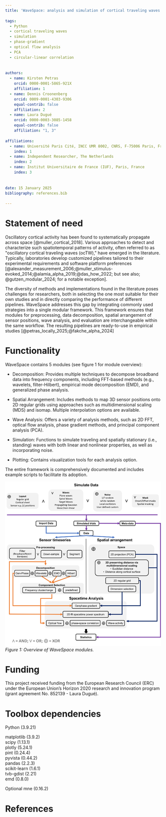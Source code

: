 ```yaml
---
title: 'WaveSpace: analysis and simulation of cortical traveling waves'

tags:
  - Python
  - cortical traveling waves
  - simulation
  - phase-gradient
  - optical flow analysis
  - PCA 
  - circular-linear correlation
  
  
authors:
  - name: Kirsten Petras
    orcid: 0000-0001-5865-921X
    affiliation: 1
  - name: Dennis Croonenberg
    orcid: 0009-0001-4303-9306
    equal-contrib: false
    affiliation: 2
  - name: Laura Dugué
    orcid: 0000-0003-3085-1458
    equal-contrib: false
    affiliation: "1, 3"

affiliations:
  - name: Université Paris Cité, INCC UMR 8002, CNRS, F-75006 Paris, France
    index: 1
  - name: Independent Researcher, The Netherlands
    index: 2
  - name: Institut Universitaire de France (IUF), Paris, France
    index: 3


date: 15 January 2025
bibliography: references.bib

---
```



# Statement of need

Oscillatory cortical activity has been found to systematically propagate across space [@muller_cortical_2018]. Various approaches to detect and characterize such spatiotemporal patterns of activity, often referred to as "oscillatory cortical traveling waves (ocTW)," have emerged in the literature. Typically, laboratories develop customized pipelines tailored to their experimental requirements and software platform preferences [@alexander_measurement_2006;@muller_stimulus-evoked_2014;@alamia_alpha_2019;@das_how_2022; but see also; @gutzen_modular_2024; for a notable exception].

The diversity of methods and implementations found in the literature poses challenges for researchers, both in selecting the one most suitable for their own studies and in directly comparing the performance of different pipelines. WaveSpace addresses this gap by integrating commonly used strategies into a single modular framework. This framework ensures that modules for preprocessing, data decomposition, spatial arrangement of sensor positions, wave analysis, and evaluation are interchangeable within the same workflow. The resulting pipelines are ready-to-use in empirical studies [@petras_locally_2025;@fakche_alpha_2024]   

# Functionality
WaveSpace contains 5 modules (see figure 1 for module overview):

- Decomposition: Provides multiple techniques to decompose broadband data into frequency components, including FFT-based methods (e.g., wavelets, filter-Hilbert), empirical mode decomposition (EMD), and generalized phase analysis.

- Spatial Arrangement: Includes methods to map 3D sensor positions onto 2D regular grids using approaches such as multidimensional scaling (MDS) and isomap. Multiple interpolation options are available.

- Wave Analysis: Offers a variety of analysis methods, such as 2D FFT, optical flow analysis, phase gradient methods, and principal component analysis (PCA).

- Simulation: Functions to simulate traveling and spatially stationary (i.e., standing) waves with both linear and nonlinear properties, as well as incorporating noise.

- Plotting: Contains visualization tools for each analysis option.

The entire framework is comprehensively documented and includes example scripts to facilitate its adoption.

![WaveSpace Module Overview](WaveSpace_overview.png)
*Figure 1: Overview of WaveSpace modules.*

# Funding

This project received funding from the European Research Council (ERC) under the European Union’s Horizon 2020 research and innovation program (grant agreement No. 852139 - Laura Dugué).

# Toolbox dependencies

Python (3.9.21)

matplotlib (3.9.2)  
scipy (1.13.1)  
plotly (5.24.1)  
pint (0.24.4)  
pyvista (0.44.2)  
pandas (2.2.3)  
scikit-learn (1.6.1)  
tvb-gdist (2.21)  
emd (0.8.0)

Optional
mne (0.16.2)

# References
